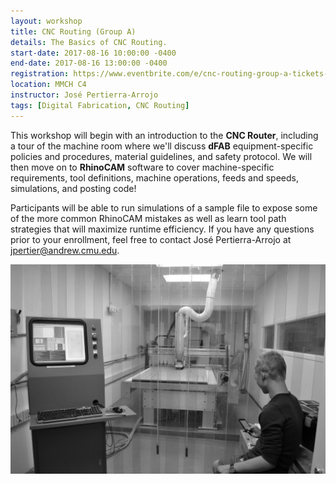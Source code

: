 ```yaml
---
layout: workshop
title: CNC Routing (Group A)
details: The Basics of CNC Routing.
start-date: 2017-08-16 10:00:00 -0400
end-date: 2017-08-16 13:00:00 -0400
registration: https://www.eventbrite.com/e/cnc-routing-group-a-tickets-36914331760
location: MMCH C4
instructor: José Pertierra-Arrojo
tags: [Digital Fabrication, CNC Routing]
---
```


This workshop will begin with an introduction to the **CNC Router**, including a tour of the machine room where we'll discuss **dFAB** equipment-specific policies and procedures, material guidelines, and safety protocol. We will then move on to **RhinoCAM** software to cover machine-specific requirements, tool definitions, machine operations, feeds and speeds, simulations, and posting code!

Participants will be able to run simulations of a sample file to expose some of the more common RhinoCAM mistakes as well as learn tool path strategies that will maximize runtime efficiency. If you have any questions prior to your enrollment, feel free to contact José Pertierra-Arrojo at [jpertier@andrew.cmu.edu](mailto:jpertier@andrew.cmu.edu).

![CNC Router](/img/workshops/cnc.jpg)
